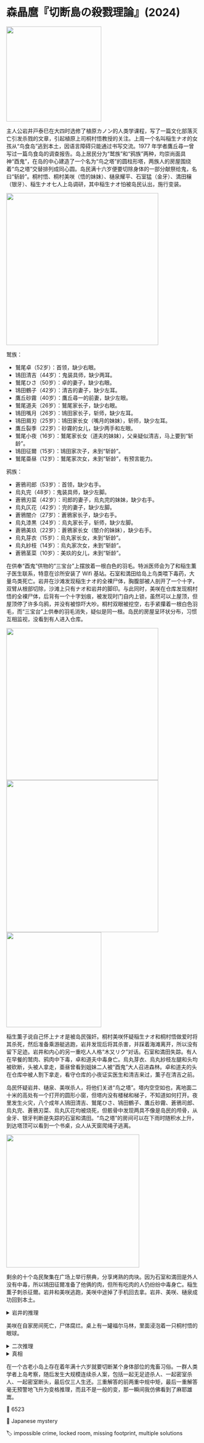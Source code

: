 # 森晶麿『切断島の殺戮理論』(2024)

<img src=images/2024_cover.jpg width=250/>

主人公岩井戸泰巳在大四时选修了植原カノン的人类学课程，写了一篇文化部落灭亡引发杀戮的文章，引起植原上司桐村悟教授的关注。上周一个名叫稲生ナオ的女孩从“鸟食岛”逃到本土，因语言障碍只能通过书写交流。1977 年学者鷹丘尋一曾写过一篇鸟食岛的调查报告。岛上居民分为“鹫族”和“鸦族”两种，均崇尚面具神“酉鬼”，在岛的中心建造了一个名为“鸟之塔”的圆柱形塔，两族人的房屋围绕着“鸟之塔”交替排列成同心圆。岛民满十六岁便要切除身体的一部分献祭给鬼，名曰“斩龄”。桐村悟、桐村美咲（悟的妹妹）、樋泉耀平、石室猛（金牙）、満田穣（银牙）、稲生ナオ七人上岛调研，其中稲生ナオ怕被岛民认出，施行变装。

<img src=images/2024_family_tree.jpg width=400/>

鹫族：
* 鷲尾卓（52岁）：首领，缺少右眼。
* 鴇田清吉（44岁）：鬼装具师，缺少两耳。
* 鷲尾ひさ（50岁）：卓的妻子，缺少右眼。
* 鴇田鶴子（42岁）：清吉的妻子，缺少左耳。
* 鷹丘砂霧（40岁）：鷹丘尋一的前妻，缺少左眼。
* 鷲尾道夫（26岁）：鷲尾家长子，缺少右眼。
* 鴇田嘴月（26岁）：鴇田家长子，斩师，缺少左耳。
* 鴇田屑刃（25岁）：鴇田家长女（嘴月的妹妹），斩师，缺少左耳。
* 鷹丘裂季（22岁）：砂霧的女儿，缺少两手和左眼。
* 鷲尾小夜（16岁）：鷲尾家长女（道夫的妹妹），父亲疑似清吉，马上要到“斩龄”。
* 鴇田征爾（15岁）：鴇田家次子，未到“斩龄”。
* 鷲尾亜昼（12岁）：鷲尾家次女，未到“斩龄”，有预言能力。

鸦族：
* 蒼鴉司郎（53岁）：首领，缺少右手。
* 烏丸完（48岁）：鬼装具师，缺少左脚。
* 蒼鴉刃菜（42岁）：司郎的妻子，烏丸完的妹妹，缺少右手。
* 烏丸仄花（42岁）：完的妻子，缺少左脚。
* 蒼鴉闇介（27岁）：蒼鴉家长子，缺少右手。
* 烏丸漆黒（24岁）：烏丸家长子，斩师，缺少左脚。
* 蒼鴉美玖（22岁）：蒼鴉家长女（闇介的妹妹），缺少右手。
* 烏丸芽衣（15岁）：烏丸家长女，未到“斩龄”。
* 烏丸紗枝（14岁）：烏丸家次女，未到“斩龄”。
* 蒼鴉茎菜（10岁）：美玖的女儿，未到“斩龄”。

在供奉“酉鬼”供物的“三宝台”上摆放着一根白色的羽毛。特派医师会为了和稲生薫子医生联系，特意在诊所安装了 Wifi 基站。石室和満田给岛上鸟类喂下毒药，大量鸟类死亡。岩井在沙滩发现稲生ナオ的全裸尸体，胸腹部被人剖开了一个十字，双臂从根部切除，沙滩上只有ナオ和岩井的脚印。与此同时，美咲在仓库发现桐村悟的全裸尸体，后背有一个十字划痕，被发现时门自内上锁，虽然可以上屋顶，但屋顶停了许多乌鸦，并没有被惊吓大吵。桐村双眼被挖空，右手紧攥着一根白色羽毛，而“三宝台”上供奉的羽毛消失，疑似是同一根。岛民的房屋呈环状分布，习惯互相监视，没看到有人进入仓库。

<img src=images/2024_beach.jpg width=400/>
<img src=images/2024_island.jpg width=400/>
<img src=images/2024_cabin.jpg width=250/>

稲生薫子说自己怀上ナオ是被岛民强奸。桐村美咲怀疑稲生ナオ和桐村悟做爱时将其杀死，然后准备乘游艇逃跑，岩井发现后将其杀害，并踩着海滩离开，所以没有留下足迹。岩井和内心的另一重吃人人格“木又リク”对话。石室和満田失踪。有人在早餐的鹫肉、鸦肉中下毒，卓和道夫中毒身亡。烏丸芽衣、烏丸紗枝左腿和头均被砍断，头被人拿走，亜昼曾看到姐妹二人被“酉鬼”大人召进森林。卓和道夫的头在仓库中被人割下拿走，看守仓库的小夜证实医生和清吉来过，薫子在清吉之前。

岛民怀疑岩井、樋泉、美咲杀人，将他们关进“鸟之塔”。塔内空空如也，离地面二十米的高处有一个打开的圆形小窗，但塔内没有楼梯和梯子，不知道如何打开。夜里发生火灾，八个成年人鴇田清吉、鷲尾ひさ、鴇田鶴子、鷹丘砂霧、蒼鴉司郎、烏丸完、蒼鴉刃菜、烏丸仄花均被烧死，但骸骨中发现两具不像是岛民的颅骨，从金牙、银牙判断是失踪的石室和満田。“鸟之塔”的房间可以在下雨时随积水上升，到达塔顶可以看到一个书桌，众人从天窗爬绳子逃离。

<img src=images/2024_bird_tower.jpg width=350/>

剩余的十个岛民聚集在广场上举行祭典，分享烤熟的肉块。因为石室和満田是外人没有中毒，所以鴇田征爾准备了他俩的肉，但所有吃肉的人仍纷纷中毒身亡。稲生薫子刺杀征爾。岩井和美咲逃跑，美咲中途掉了手机回去拿。岩井、美咲、樋泉成功回到本土。

<details><summary>岩井的推理</summary>
凶手是稲生薫子。她送女儿ナオ逃离“鸟食岛”，但桐村悟却又带着女儿回到岛上，所以她绝望地杀死桐村悟、ナオ、其余岛民复仇。她切除桐村的眼睛和女儿的双臂是为了让人以为是岛民举行复活仪式，为自己洗刷嫌疑。薫子长期在岛上居住，可以在不惊扰乌鸦的情况下从屋顶离开仓库。薫子在食物里下了海葵毒素。小夜说：“薫子在清吉之前”，其实是以自己为参照，“薫子到来的时间比清吉更近”，也即“薫子在清吉之后”，这样薫子就有机会切断卓和道夫的头。岛民通过身体缺陷互相识别，通过名牌识别外来者，虽然小夜和卓长得不像，但小夜眼睛周围涂了银色，自然和缺失右眼的卓对应。没有身体缺失的人戴上面具，便会被视为“酉鬼”。薫子戴上面具变身“酉鬼”，召唤烏丸姐妹切断左腿。石室和満田为了研究岛民在食物短缺时的心理变化而给鸟类投毒，结果鴇田征爾因为食物短缺，放火烧死岛上的长者。
</details>

美咲在自家房间死亡，尸体腐烂。桌上有一罐福尔马林，里面浸泡着一只桐村悟的眼球。

<details><summary>二次推理</summary>
凶手是美咲，她在仓库杀死卓，以第一发现人的身份破坏门，谎称现场为密室。美咲穿着白大褂，被小夜视为“医生”，给鷲尾父子注射了海葵毒素。美咲戴上面具，化身“酉鬼”，将烏丸姐妹召进森林杀害。小夜说：“医生和清吉来过”，又说：“薫子在清吉之前”，其实是说清吉、薫子、医生（美咲）三人来过仓库，其中美咲切下了鷲尾父子的头。美咲质问桐村悟和砂霧的暧昧关系，最终导致谋杀，事后试图嫁祸给ナオ。美咲离开岛的前一刻说要回去拿手机，但其实是回去杀死稲生薫子。
</details>

<details><summary>真相</summary>
凶手是植原カノン，她冒充稲生ナオ上岛，真正的ナオ被迷晕捆绑塞进货舱角落，后被搬到沙滩上杀害，切断双臂是为了隐藏手臂上的捆绑痕迹。植原在仓库和桐村悟会面，做爱时将其杀死，并夺取了他的眼球，其中一个用来嫁祸美咲，另一个用来解开桐村悟实验室的虹膜识别。植原杀死石室和満田是因为需要两具尸体。鷲尾父子食物中毒前来就诊，植原给他们开了毒药，又穿着白大褂冒充医生去仓库将二人断头。这样一来植原便制造出两对四十多岁和二十多岁的无头尸体，将有毒尸体和无头尸体互换，放在“三宝台”上由岛民运到仓库。美咲用桐村悟带上岛的菜刀杀死烏丸姐妹。不知内情的征爾将有毒尸体烤熟，导致全体岛民在祭典上中毒身亡。

植原的真实身份是鷹丘尋一与“酉鬼”之女，是背后长有翅膀的异形，“酉鬼”=“鸟鬼”。鷹丘尋一因触犯禁忌被岛民处死。“鸟之塔”是名副其实的“鸟之塔”，没有人在岛上看到植原，是因为她飞到了塔的顶端（伏线：塔顶有桌子）。植原和岩井进行在线会议，其实是利用岛上的 Wifi 和虚拟背景。十字伤痕由两个不同的向量组成，代表不同物种的结合。桐村悟手中握的羽毛是做爱时从植原身上拔下。

植原爱上了主人公岩井。结尾木又リク张开血盆大口将植原吞下腹中，只剩一根白色羽毛飘落在地板上。
</details>

在一个古老小岛上存在着年满十六岁就要切断某个身体部位的鬼畜习俗。一群人类学者上岛考察，随后发生大规模连续杀人案，包括一起无足迹杀人、一起密室杀人、一起密室断头，最后仅三人生还。三重解答的前两重中规中矩，最后一重解答毫无预警地飞升为变格推理，而且不是一般的变，那一瞬间我仿佛看到了麻耶雄嵩。

:link: 6523

:file_folder: Japanese mystery

:label: impossible crime, locked room, missing footprint, multiple solutions
